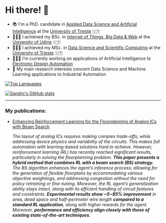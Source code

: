 
# Hi there! 👋

- 📚 I'm a PhD. candidate in [Applied Data Science and Artificial Intelligence](https://phd.units.it/en/dot21l8ayp) at the [University of Trieste](https://portale.units.it/it) 🇮🇹
- 👨🏽‍🏫 I achieved my BSc. in [Internet of Things, Big Data & Web](https://www.uniud.it/it/didattica/corsi/area-scientifica/scienze-matematiche-informatiche-multimediali-fisiche/laurea/internet-of-things-big-data-web/corso/internet-of-things-big-data-web) at the [University of Udine](https://www.uniud.it/it) 🇮🇹
- 👨🏽‍🎓 I achieved my MSc. in [Data Science and Scientific Computing](https://dssc.units.it/) at the [University of Trieste](https://portale.units.it/it) 🇮🇹
- 👨🏽‍💻 I’m currently working on applications of Artificial Intelligence to [Electronic Design Automation](https://en.wikipedia.org/wiki/Electronic_design_automation)
- 🔭 My main research interests concern Data Science and Machine Learning applications to Industrial Automation

[![Top Languages](https://github-readme-stats-sigma-five.vercel.app/api/top-langs/?username=5JDR&layout=compact&show_icons=true&theme=dracula&exclude_lang=html)](https://github.com/5JDR/github-readme-stats)


[![Sandro's GitHub stats](https://github-readme-stats-sigma-five.vercel.app/api?username=5JDR&layout=compact&show_icons=true&theme=dracula&hide=issues)](https://github.com/5JDR/github-readme-stats)
___
### My publications:
- [Enhancing Reinforcement Learning for the Floorplanning of Analog ICs with Beam Search](https://ieeexplore.ieee.org/document/11092015)
  
  _The layout of analog ICs requires making complex trade-offs, while addressing device physics and variability of the circuits. This makes full automation with learning-based solutions hard to achieve. However, reinforcement learning (RL) has recently reached significant results, particularly in solving the floorplanning problem. **This paper presents a hybrid method that combines RL with a beam search (BS) strategy.** The BS algorithm enhances the agent’s inference process, allowing for the generation of flexible floorplans by accommodating various objective weightings, and addressing congestion without the need for policy retraining or fine-tuning. Moreover, the RL agent’s generalization ability stays intact, along with its efficient handling of circuit features and constraints. **Experimental results show ~5−85% improvement** in area, dead space and half-perimeter wire length **compared to a standard RL application**, along with higher rewards for the agent. Moreover, **performance and efficiency align closely with those of existing state-of-the-art techniques.**_
